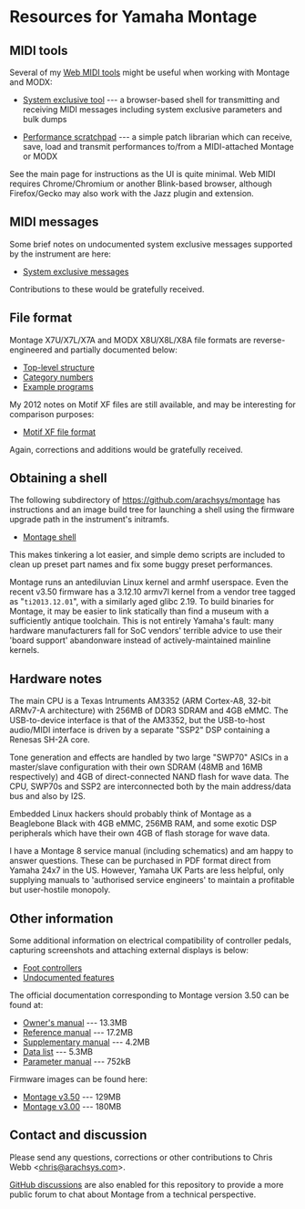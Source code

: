 # Resources for Yamaha Montage

## MIDI tools

Several of my [Web MIDI tools](https://arachsys.github.io/webmidi/) might be
useful when working with Montage and MODX:

- [System exclusive tool](https://arachsys.github.io/webmidi/sysex) --- a
  browser-based shell for transmitting and receiving MIDI messages including
  system exclusive parameters and bulk dumps

- [Performance
  scratchpad](https://arachsys.github.io/webmidi/montage/scratchpad) --- a
  simple patch librarian which can receive, save, load and transmit
  performances to/from a MIDI-attached Montage or MODX

See the main page for instructions as the UI is quite minimal. Web MIDI
requires Chrome/Chromium or another Blink-based browser, although
Firefox/Gecko may also work with the Jazz plugin and extension.


## MIDI messages

Some brief notes on undocumented system exclusive messages supported by the
instrument are here:

- [System exclusive messages](sysex)

Contributions to these would be gratefully received.


## File format

Montage X7U/X7L/X7A and MODX X8U/X8L/X8A file formats are reverse-engineered
and partially documented below:

- [Top-level structure](files/structure)
- [Category numbers](files/categories)
- [Example programs](https://github.com/arachsys/montage/tree/main/files)

My 2012 notes on Motif XF files are still available, and may be interesting
for comparison purposes:

- [Motif XF file format](https://gist.github.com/arachsys/2883877)

Again, corrections and additions would be gratefully received.


## Obtaining a shell

The following subdirectory of <https://github.com/arachsys/montage> has
instructions and an image build tree for launching a shell using the
firmware upgrade path in the instrument's initramfs.

- [Montage shell](https://github.com/arachsys/montage/tree/main/shell)

This makes tinkering a lot easier, and simple demo scripts are included to
clean up preset part names and fix some buggy preset performances.

Montage runs an antediluvian Linux kernel and armhf userspace. Even the
recent v3.50 firmware has a 3.12.10 armv7l kernel from a vendor tree tagged
as "`ti2013.12.01`", with a similarly aged glibc 2.19. To build binaries for
Montage, it may be easier to link statically than find a museum with a
sufficiently antique toolchain. This is not entirely Yamaha's fault: many
hardware manufacturers fall for SoC vendors' terrible advice to use their
'board support' abandonware instead of actively-maintained mainline kernels.


## Hardware notes

The main CPU is a Texas Intruments AM3352 (ARM Cortex-A8, 32-bit ARMv7-A
architecture) with 256MB of DDR3 SDRAM and 4GB eMMC. The USB-to-device
interface is that of the AM3352, but the USB-to-host audio/MIDI interface is
driven by a separate "SSP2" DSP containing a Renesas SH-2A core.

Tone generation and effects are handled by two large "SWP70" ASICs in a
master/slave configuration with their own SDRAM (48MB and 16MB respectively)
and 4GB of direct-connected NAND flash for wave data. The CPU, SWP70s and
SSP2 are interconnected both by the main address/data bus and also by I2S.

Embedded Linux hackers should probably think of Montage as a Beaglebone
Black with 4GB eMMC, 256MB RAM, and some exotic DSP peripherals which have
their own 4GB of flash storage for wave data.

I have a Montage 8 service manual (including schematics) and am happy to
answer questions. These can be purchased in PDF format direct from Yamaha
24x7 in the US. However, Yamaha UK Parts are less helpful, only supplying
manuals to 'authorised service engineers' to maintain a profitable but
user-hostile monopoly.


## Other information

Some additional information on electrical compatibility of controller
pedals, capturing screenshots and attaching external displays is below:

- [Foot controllers](pedals)
- [Undocumented features](extras)

The official documentation corresponding to Montage version 3.50 can be
found at:

- [Owner's manual](https://usa.yamaha.com/files/download/other_assets/7/812097/montage_en_om_b0.pdf) --- 13.3MB
- [Reference manual](https://usa.yamaha.com/files/download/other_assets/9/812529/montage_en_rm_a0.pdf) --- 17.2MB
- [Supplementary manual](https://usa.yamaha.com/files/download/other_assets/2/960092/montage_en_sm_h0.pdf) --- 4.2MB
- [Data list](https://usa.yamaha.com/files/download/other_assets/9/1341759/montage_en_dl_j0.pdf) --- 5.3MB
- [Parameter manual](https://usa.yamaha.com/files/download/other_assets/1/812531/synthesizer_en_pm_c0.pdf) --- 752kB

Firmware images can be found here:

- [Montage v3.50](https://usa.yamaha.com/files/download/software/6/1342016/montage350.zip) --- 129MB
- [Montage v3.00](https://usa.yamaha.com/files/download/software/8/1302698/montage300-2.zip) --- 180MB


## Contact and discussion

Please send any questions, corrections or other contributions to
Chris Webb \<[chris@arachsys.com](mailto:chris@arachsys.com)>.

[GitHub discussions](https://github.com/arachsys/montage/discussions) are
also enabled for this repository to provide a more public forum to chat
about Montage from a technical perspective.
